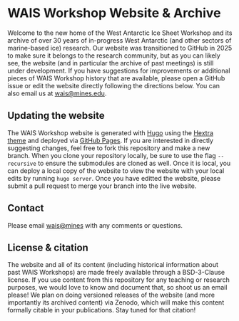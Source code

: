 # WAIS Workshop Website & Archive

Welcome to the new home of the West Antarctic Ice Sheet Workshop and its archive of over 30 years of in-progress West Antarctic (and other sectors of marine-based ice) research. Our website was transitioned to GitHub in 2025 to make sure it belongs to the research community, but as you can likely see, the website (and in particular the archive of past meetings) is still under development. If you have suggestions for improvements or additional pieces of WAIS Workshop history that are available, please open a GitHub issue or edit the website directly following the directions below. You can also email us at [wais@mines.edu](mailto:wais@mines.edu).

## Updating the website

The WAIS Workshop website is generated with [Hugo](https://github.com/gohugoio/hugo) using the [Hextra theme](https://themes.gohugo.io/themes/hextra/) and deployed via [GitHub Pages](https://pages.github.com/). If you are interested in directly suggesting changes, feel free to fork this repository and make a new branch. When you clone your repository locally, be sure to use the flag `--recursive` to ensure the submodules are cloned as well. Once it is local, you can deploy a local copy of the website to view the website with your local edits by running `hugo server`. Once you have editted the website, please submit a pull request to merge your branch into the live website. 

## Contact

Please email [wais@mines](mailto:wais@mines.edu) with any comments or questions. 

## License & citation

The website and all of its content (including historical information about past WAIS Workshops) are made freely available through a BSD-3-Clause license. If you use content from this repository for any teaching or research purposes, we would love to know and document that, so shoot us an email please! We plan on doing versioned releases of the website (and more importantly its archived content) via Zenodo, which will make this content formally citable in your publications. Stay tuned for that citation! 
